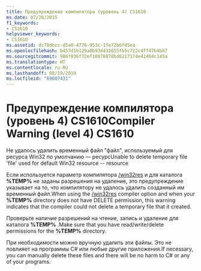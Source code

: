 ```yaml
---
title: Предупреждение компилятора (уровень 4) CS1610
ms.date: 07/20/2015
f1_keywords:
- CS1610
helpviewer_keywords:
- CS1610
ms.assetid: dc78dbcc-d5a0-4776-953c-1fe72b6fd5ea
ms.openlocfilehash: b457d1b129a0b93d431655fb5c722c4ff47b4b87
ms.sourcegitcommit: 986f836f72ef10876878bd6217174e41464c145a
ms.translationtype: HT
ms.contentlocale: ru-RU
ms.lasthandoff: 08/19/2019
ms.locfileid: "69607431"
---
```

# <a name="compiler-warning-level-4-cs1610"></a><span data-ttu-id="33ddd-102">Предупреждение компилятора (уровень 4) CS1610</span><span class="sxs-lookup"><span data-stu-id="33ddd-102">Compiler Warning (level 4) CS1610</span></span>
<span data-ttu-id="33ddd-103">Не удалось удалить временный файл "файл", используемый для ресурса Win32 по умолчанию — ресурс</span><span class="sxs-lookup"><span data-stu-id="33ddd-103">Unable to delete temporary file 'file' used for default Win32 resource -- resource</span></span>  
  
 <span data-ttu-id="33ddd-104">Если используется параметр компилятора [/win32res](../compiler-options/win32res-compiler-option.md) и для каталога **%TEMP%** не заданы разрешения на удаление, это предупреждение указывает на то, что компилятору не удалось удалить созданный им временный файл.</span><span class="sxs-lookup"><span data-stu-id="33ddd-104">When using the [/win32res](../compiler-options/win32res-compiler-option.md) compiler option and when your **%TEMP%** directory does not have DELETE permission, this warning indicates that the compiler could not delete a temporary file that it created.</span></span>  
  
 <span data-ttu-id="33ddd-105">Проверьте наличие разрешений на чтение, запись и удаление для каталога **%TEMP%** .</span><span class="sxs-lookup"><span data-stu-id="33ddd-105">Make sure that you have read/write/delete permissions for the **%TEMP%** directory.</span></span>  
  
 <span data-ttu-id="33ddd-106">При необходимости можно вручную удалить эти файлы. Это не повлияет на программы C# или любые другие приложения.</span><span class="sxs-lookup"><span data-stu-id="33ddd-106">If necessary, you can manually delete these files and there will be no harm to C# or any of your programs.</span></span>
